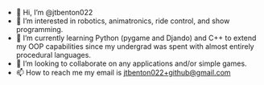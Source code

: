 - 👋 Hi, I’m @jtbenton022
- 👀 I’m interested in robotics, animatronics, ride control, and show programming.
- 🌱 I’m currently learning Python (pygame and Djando) and C++ to extend my OOP capabilities since my undergrad was spent with almost entirely procedural languages.
- 💞️ I’m looking to collaborate on any applications and/or simple games.
- 📫 How to reach me my email is jtbenton022+github@gmail.com

<!---
jtbenton022/jtbenton022 is a ✨ special ✨ repository because its `README.md` (this file) appears on your GitHub profile.
You can click the Preview link to take a look at your changes.
--->
